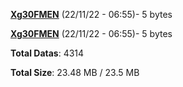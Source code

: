 [**Xg30FMEN**](/data/Xg30FMEN.txt) (22/11/22 - 06:55)- 5 bytes

[**Xg30FMEN**](/data/Xg30FMEN.txt) (22/11/22 - 06:55)- 5 bytes

**Total Datas**: 4314

**Total Size**: 23.48 MB / 23.5 MB